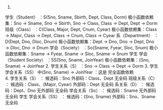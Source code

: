 1.
  学生（Student）  ：S(Sno, Sname, Sbirth, Dept, Class, Dorm)
   极小函数依赖集：Sno → Sname, Sno → Sbirth, Sno → Class, Class → Dept, Dept → Dorm
  班级（Class）  ：C(Class, Major, Dept, Cnum, Cyear)
   极小函数依赖集：Class → Major, Class → Dept, Class → Cnum, Class → Cyear
  系（Department）  ：D(Dept, Dno, Dloc, Dnum)
   极小函数依赖集：Dept → Dno, Dno → Dept, Dno → Dloc, Dno → Dnum
  学会（Society）  ：So(Sname, Fyear, Sloc, Snum)
   极小函数依赖集：Sname → Fyear, Sname → Sloc, Sname → Snum
  学生    学会（Student    Society）  ：SS(Sno, Sname, JoinYear)
   极小函数依赖集：(Sno, Sname) → JoinYear
2.
  学生关系（S）  ：Sno → Class → Dept → Dorm
3.
  学生    学会关系（SS）  中(Sno, Sname) → JoinYear ：这是  完全函数依赖  
4.
     学生关系（S）  ：
       候选码：Sno
       外部码：Class、Dept
       无全码 
     班级关系（C）  ：
       候选码：Class、(Major, Cyear) 
       外部码：Dept
       无全码 
     系关系（D）  ：
       候选码：Dept、Dno
       无外部码
       无全码 
     学会关系（So）  ：
       候选码：Sname
       无外部码 
       无全码 
     学生    学会关系（SS）  ：
       候选码：(Sno, Sname) 
       外部码：Sno、Sname
       无全码 